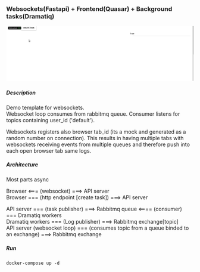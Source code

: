 ### Websockets(Fastapi) + Frontend(Quasar) + Background tasks(Dramatiq)

![Alt Text](https://github.com/moyogatomi/templates/blob/main/websockets/resources/intro.gif)

##### Description
Demo template for websockets.  
Websocket loop consumes from rabbitmq queue. Consumer listens for topics containing user_id ('default').  

Websockets registers also browser tab_id (its a mock and generated as a random number on connection). This results in having multiple tabs with websockets receiving events from multiple queues and therefore push into each open browser tab same logs.

##### Architecture
Most parts async  

Browser <=== (websocket) ===> API server  
Browser === (http endpoint [create task]) ===> API server  

API server === (task publisher) ===> Rabbitmq queue <==== (consumer) === Dramatiq workers  
Dramatiq workers === (Log publisher) ===> Rabbitmq exchange[topic]   
API server (websocket loop) === (consumes topic from a queue binded to an exchange) ===> Rabbitmq exchange  

##### Run

``` 
docker-compose up -d
```


